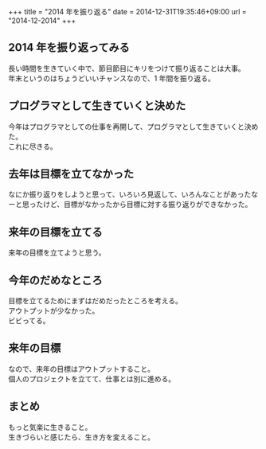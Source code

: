 +++
title = "2014 年を振り返る"
date = 2014-12-31T19:35:46+09:00
url = "2014-12-2014"
+++

## 2014 年を振り返ってみる

長い時間を生きていく中で、節目節目にキリをつけて振り返ることは大事。  
年末というのはちょうどいいチャンスなので、1 年間を振り返る。

## プログラマとして生きていくと決めた

今年はプログラマとしての仕事を再開して、プログラマとして生きていくと決めた。  
これに尽きる。

## 去年は目標を立てなかった

なにか振り返りをしようと思って、いろいろ見返して、いろんなことがあったなーと思ったけど、目標がなかったから目標に対する振り返りができなかった。

## 来年の目標を立てる

来年の目標を立てようと思う。

## 今年のだめなところ

目標を立てるためにまずはだめだったところを考える。  
アウトプットが少なかった。  
ビビってる。

## 来年の目標

なので、来年の目標はアウトプットすること。  
個人のプロジェクトを立てて、仕事とは別に進める。

## まとめ

もっと気楽に生きること。  
生きづらいと感じたら、生き方を変えること。
